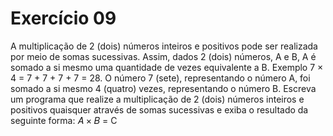 # Exercício 09
A multiplicação de 2 (dois) números inteiros e positivos pode ser realizada por meio
de somas sucessivas. Assim, dados 2 (dois) números, A e B, A é somado a si
mesmo uma quantidade de vezes equivalente a B. Exemplo 7 × 4 = 7 + 7 + 7 + 7 =
28. O número 7 (sete), representando o número A, foi somado a si mesmo 4
(quatro) vezes, representando o número B. Escreva um programa que realize a
multiplicação de 2 (dois) números inteiros e positivos quaisquer através de somas
sucessivas e exiba o resultado da seguinte forma: 𝐴 × 𝐵 = C